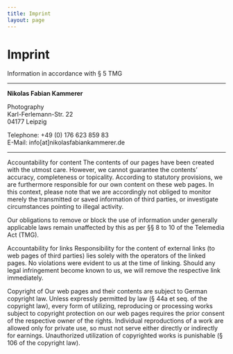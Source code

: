 ```yaml
---
title: Imprint
layout: page
---
```


# Imprint

Information in accordance with § 5 TMG

---

**Nikolas Fabian Kammerer**

Photography  
Karl-Ferlemann-Str. 22  
04177 Leipzig  

Telephone: +49 (0) 176 623 859 83  
E-Mail: info[at]nikolasfabiankammerer.de  

---

Accountability for content The contents of our pages have been created with the utmost care. However, we cannot guarantee the contents’ accuracy, completeness or topicality. According to statutory provisions, we are furthermore responsible for our own content on these web pages. In this context, please note that we are accordingly not obliged to monitor merely the transmitted or saved information of third parties, or investigate circumstances pointing to illegal activity.

Our obligations to remove or block the use of information under generally applicable laws remain unaffected by this as per §§ 8 to 10 of the Telemedia Act (TMG).

Accountability for links Responsibility for the content of external links (to web pages of third parties) lies solely with the operators of the linked pages. No violations were evident to us at the time of linking. Should any legal infringement become known to us, we will remove the respective link immediately.

Copyright of Our web pages and their contents are subject to German copyright law. Unless expressly permitted by law (§ 44a et seq. of the copyright law), every form of utilizing, reproducing or processing works subject to copyright protection on our web pages requires the prior consent of the respective owner of the rights. Individual reproductions of a work are allowed only for private use, so must not serve either directly or indirectly for earnings. Unauthorized utilization of copyrighted works is punishable (§ 106 of the copyright law).
